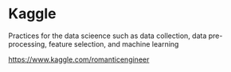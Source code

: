 # Kaggle

Practices for the data scieence such as data collection, data pre-processing, feature selection, and machine learning

https://www.kaggle.com/romanticengineer
